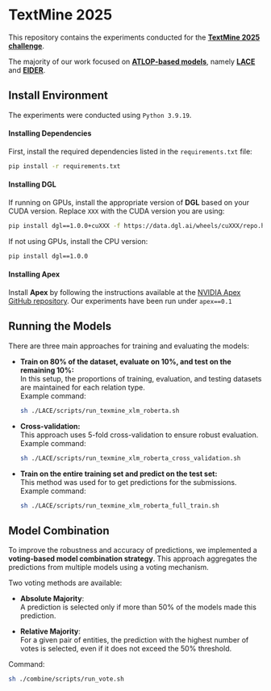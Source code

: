# TextMine 2025 

This repository contains the experiments conducted for the **[TextMine 2025 challenge](https://www.kaggle.com/competitions/defi-text-mine-2025/)**. 


The majority of our work focused on **[ATLOP-based models](https://github.com/wzhouad/ATLOP/tree/main)**, namely **[LACE](https://github.com/LUMIA-Group/LACE/tree/main)** and **[EIDER](https://github.com/yiqingxyq/Eider/tree/main)**. 


## Install Environment

The experiments were conducted using `Python 3.9.19`.

#### Installing Dependencies
First, install the required dependencies listed in the `requirements.txt` file:
```bash
pip install -r requirements.txt
```

#### Installing DGL
If running on GPUs, install the appropriate version of **DGL** based on your CUDA version. Replace `XXX` with the CUDA version you are using:
```bash
pip install dgl==1.0.0+cuXXX -f https://data.dgl.ai/wheels/cuXXX/repo.html
```

If not using GPUs, install the CPU version:
```bash
pip install dgl==1.0.0
```

#### Installing Apex
Install **Apex** by following the instructions available at the [NVIDIA Apex GitHub repository](https://github.com/NVIDIA/apex). Our experiments have been run under `apex==0.1`


## Running the Models

There are three main approaches for training and evaluating the models:

- **Train on 80% of the dataset, evaluate on 10%, and test on the remaining 10%:**   
   In this setup, the proportions of training, evaluation, and testing datasets are maintained for each relation type.  
   Example command:
   ```bash
   sh ./LACE/scripts/run_texmine_xlm_roberta.sh
   ```

- **Cross-validation:**   
   This approach uses 5-fold cross-validation to ensure robust evaluation.   
   Example command:
   ```bash
   sh ./LACE/scripts/run_texmine_xlm_roberta_cross_validation.sh
   ```

- **Train on the entire training set and predict on the test set:**   
   This method was used for to get predictions for the submissions.   
   Example command:
   ```bash
   sh ./LACE/scripts/run_texmine_xlm_roberta_full_train.sh
   ```


## Model Combination

To improve the robustness and accuracy of predictions, we implemented a **voting-based model combination strategy**. This approach aggregates the predictions from multiple models using a voting mechanism.

Two voting methods are available:

- **Absolute Majority**:   
A prediction is selected only if more than 50% of the models made this prediction.

- **Relative Majority**:  
For a given pair of entities, the prediction with the highest number of votes is selected, even if it does not exceed the 50% threshold.


Command: 
   ```bash
   sh ./combine/scripts/run_vote.sh
   ```
